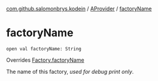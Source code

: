 [com.github.salomonbrys.kodein](../index.md) / [AProvider](index.md) / [factoryName](.)

# factoryName

`open val factoryName: String`

Overrides [Factory.factoryName](../-factory/factory-name.md)

The name of this factory, *used for debug print only*.


